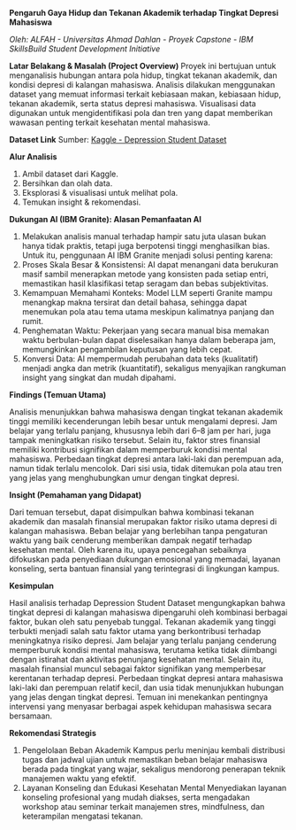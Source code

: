 **Pengaruh Gaya Hidup dan Tekanan Akademik terhadap Tingkat Depresi Mahasiswa**

*Oleh: ALFAH - Universitas Ahmad Dahlan - Proyek Capstone - IBM SkillsBuild Student Development Initiative*

**Latar Belakang & Masalah (Project Overview)**
Proyek ini bertujuan untuk menganalisis hubungan antara pola hidup, tingkat tekanan akademik, dan kondisi depresi di kalangan mahasiswa. Analisis dilakukan menggunakan dataset yang memuat informasi terkait kebiasaan makan, kebiasaan hidup, tekanan akademik, serta status depresi mahasiswa. Visualisasi data digunakan untuk mengidentifikasi pola dan tren yang dapat memberikan wawasan penting terkait kesehatan mental mahasiswa.

**Dataset Link**
   Sumber: [Kaggle - Depression Student Dataset](https://www.kaggle.com/code/onydrive/eda-depression-student-dataset/input)  

**Alur Analisis**
1. Ambil dataset dari Kaggle.  
2. Bersihkan dan olah data.  
3. Eksplorasi & visualisasi untuk melihat pola.  
4. Temukan insight & rekomendasi.

**Dukungan AI (IBM Granite): Alasan Pemanfaatan AI**

1. Melakukan analisis manual terhadap hampir satu juta ulasan bukan hanya tidak praktis, tetapi juga berpotensi tinggi menghasilkan bias. Untuk itu, penggunaan AI IBM Granite menjadi solusi penting karena:
2. Proses Skala Besar & Konsistensi: AI dapat menangani data berukuran masif sambil menerapkan metode yang konsisten pada setiap entri, memastikan hasil klasifikasi tetap seragam dan bebas subjektivitas.
3. Kemampuan Memahami Konteks: Model LLM seperti Granite mampu menangkap makna tersirat dan detail bahasa, sehingga dapat menemukan pola atau tema utama meskipun kalimatnya panjang dan rumit.
4. Penghematan Waktu: Pekerjaan yang secara manual bisa memakan waktu berbulan-bulan dapat diselesaikan hanya dalam beberapa jam, memungkinkan pengambilan keputusan yang lebih cepat.
5. Konversi Data: AI mempermudah perubahan data teks (kualitatif) menjadi angka dan metrik (kuantitatif), sekaligus menyajikan rangkuman insight yang singkat dan mudah dipahami.

**Findings (Temuan Utama)**

Analisis menunjukkan bahwa mahasiswa dengan tingkat tekanan akademik tinggi memiliki kecenderungan lebih besar untuk mengalami depresi. Jam belajar yang terlalu panjang, khususnya lebih dari 6–8 jam per hari, juga tampak meningkatkan risiko tersebut. Selain itu, faktor stres finansial memiliki kontribusi signifikan dalam memperburuk kondisi mental mahasiswa. Perbedaan tingkat depresi antara laki-laki dan perempuan ada, namun tidak terlalu mencolok. Dari sisi usia, tidak ditemukan pola atau tren yang jelas yang menghubungkan umur dengan tingkat depresi.

**Insight (Pemahaman yang Didapat)**

Dari temuan tersebut, dapat disimpulkan bahwa kombinasi tekanan akademik dan masalah finansial merupakan faktor risiko utama depresi di kalangan mahasiswa. Beban belajar yang berlebihan tanpa pengaturan waktu yang baik cenderung memberikan dampak negatif terhadap kesehatan mental. Oleh karena itu, upaya pencegahan sebaiknya difokuskan pada penyediaan dukungan emosional yang memadai, layanan konseling, serta bantuan finansial yang terintegrasi di lingkungan kampus.

**Kesimpulan**

Hasil analisis terhadap Depression Student Dataset mengungkapkan bahwa tingkat depresi di kalangan mahasiswa dipengaruhi oleh kombinasi berbagai faktor, bukan oleh satu penyebab tunggal. Tekanan akademik yang tinggi terbukti menjadi salah satu faktor utama yang berkontribusi terhadap meningkatnya risiko depresi. Jam belajar yang terlalu panjang cenderung memperburuk kondisi mental mahasiswa, terutama ketika tidak diimbangi dengan istirahat dan aktivitas penunjang kesehatan mental. Selain itu, masalah finansial muncul sebagai faktor signifikan yang memperbesar kerentanan terhadap depresi. Perbedaan tingkat depresi antara mahasiswa laki-laki dan perempuan relatif kecil, dan usia tidak menunjukkan hubungan yang jelas dengan tingkat depresi. Temuan ini menekankan pentingnya intervensi yang menyasar berbagai aspek kehidupan mahasiswa secara bersamaan.

**Rekomendasi Strategis**

1. Pengelolaan Beban Akademik
Kampus perlu meninjau kembali distribusi tugas dan jadwal ujian untuk memastikan beban belajar mahasiswa berada pada tingkat yang wajar, sekaligus mendorong penerapan teknik manajemen waktu yang efektif.
2. Layanan Konseling dan Edukasi Kesehatan Mental
Menyediakan layanan konseling profesional yang mudah diakses, serta mengadakan workshop atau seminar terkait manajemen stres, mindfulness, dan keterampilan mengatasi tekanan.

